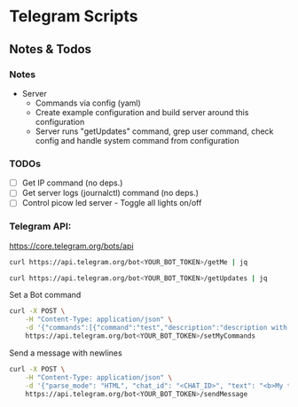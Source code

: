# Telegram Scripts

## Notes & Todos

### Notes

-   Server
    -   Commands via config (yaml)
    -   Create example configuration and build server around this configuration
    -   Server runs "getUpdates" command, grep user command, check config and handle system command from configuration

### TODOs

-   [ ] Get IP command (no deps.)
-   [ ] Get server logs (journalctl) command (no deps.)
-   [ ] Control picow led server - Toggle all lights on/off

### Telegram API:

https://core.telegram.org/bots/api

```bash
curl https://api.telegram.org/bot<YOUR_BOT_TOKEN>/getMe | jq
```

```bash
curl https://api.telegram.org/bot<YOUR_BOT_TOKEN>/getUpdates | jq
```

Set a Bot command

```bash
curl -X POST \
    -H "Content-Type: application/json" \
    -d '{"commands":[{"command":"test","description":"description with spaces"}]}' \
    https://api.telegram.org/bot<YOUR_BOT_TOKEN>/setMyCommands
```

Send a message with newlines

```bash
curl -X POST \
    -H "Content-Type: application/json" \
    -d '{"parse_mode": "HTML", "chat_id": "<CHAT_ID>", "text": "<b>My title</b>%0AMy body"}' \
    https://api.telegram.org/bot<YOUR_BOT_TOKEN>/sendMessage
```
